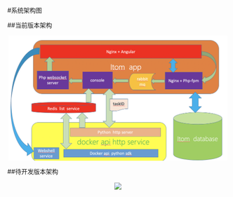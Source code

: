 #系统架构图

##当前版本架构

<p align="center">
    <img src="itom-systeminfo.png" width="500" hegiht="313" align=center>
</p>

##待开发版本架构

<p align="center">
    <img src="itom-systeminfo-new.png" width="500" hegiht="313" align=center>
</p>

